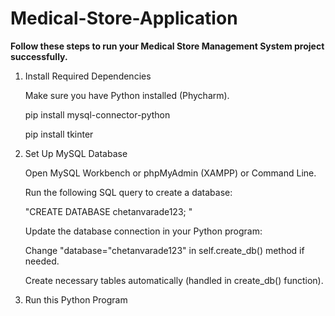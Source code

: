 # Medical-Store-Application
**Follow these steps to run your Medical Store Management System project successfully.**
1) Install Required Dependencies

   Make sure you have Python installed (Phycharm).
   
   pip install mysql-connector-python

   pip install tkinter

2) Set Up MySQL Database

   Open MySQL Workbench or phpMyAdmin (XAMPP) or Command Line.

   Run the following SQL query to create a database:

   "CREATE DATABASE chetanvarade123; "
   
   Update the database connection in your Python program:

   Change "database="chetanvarade123" in self.create_db() method if needed.

   Create necessary tables automatically (handled in create_db() function).

3) Run this Python Program
